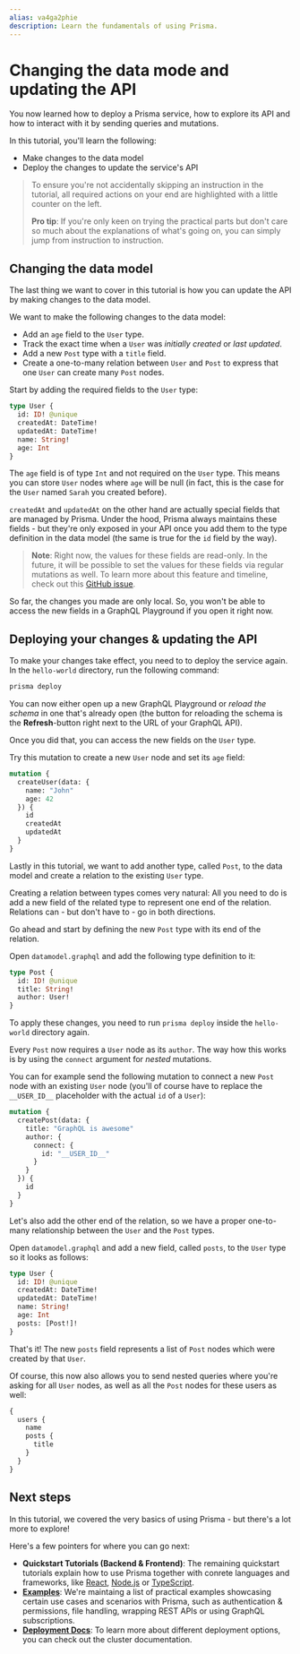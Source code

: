 ```yaml
---
alias: va4ga2phie
description: Learn the fundamentals of using Prisma.
---
```


# Changing the data mode and updating the API

You now learned how to deploy a Prisma service, how to explore its API and how to interact with it by sending queries and mutations.

In this tutorial, you'll learn the following:

- Make changes to the data model
- Deploy the changes to update the service's API

> To ensure you're not accidentally skipping an instruction in the tutorial, all required actions on your end are highlighted with a little counter on the left.
>
> **Pro tip**: If you're only keen on trying the practical parts but don't care so much about the explanations of what's going on, you can simply jump from instruction to instruction.

## Changing the data model

The last thing we want to cover in this tutorial is how you can update the API by making changes to the data model.

We want to make the following changes to the data model:

- Add an `age` field to the `User` type.
- Track the exact time when a `User` was _initially created_ or _last updated_.
- Add a new `Post` type with a `title` field.
- Create a one-to-many relation between `User` and `Post` to express that one `User` can create many `Post` nodes.

<Instruction>

Start by adding the required fields to the `User` type:

```graphql
type User {
  id: ID! @unique
  createdAt: DateTime!
  updatedAt: DateTime!
  name: String!
  age: Int
}
```

</Instruction>

The `age` field is of type `Int` and not required on the `User` type. This means you can store `User` nodes where `age` will be null (in fact, this is the case for the `User` named `Sarah` you created before).

`createdAt` and `updatedAt` on the other hand are actually special fields that are managed by Prisma. Under the hood, Prisma always maintains these fields - but they're only exposed in your API once you add them to the type definition in the data model (the same is true for the `id` field by the way).

> **Note**: Right now, the values for these fields are read-only. In the future, it will be possible to set the values for these fields via regular mutations as well. To learn more about this feature and timeline, check out this [GitHub issue](https://github.com/graphcool/prisma/issues/1278).

So far, the changes you made are only local. So, you won't be able to access the new fields in a GraphQL Playground if you open it right now.

## Deploying your changes & updating the API

<Instruction>

To make your changes take effect, you need to to deploy the service again. In the `hello-world` directory, run the following command:

```sh
prisma deploy
```

</Instruction>

You can now either open up a new GraphQL Playground or _reload the schema_ in one that's already open (the button for reloading the schema is the **Refresh**-button right next to the URL of your GraphQL API).

Once you did that, you can access the new fields on the `User` type.

<Instruction>

Try this mutation to create a new `User` node and set its `age` field:

```graphql
mutation {
  createUser(data: {
    name: "John"
    age: 42
  }) {
    id
    createdAt
    updatedAt
  }
}
```

</Instruction>

Lastly in this tutorial, we want to add another type, called `Post`, to the data model and create a relation to the existing `User` type.

Creating a relation between types comes very natural: All you need to do is add a new field of the related type to represent one end of the relation. Relations can - but don't have to - go in both directions.

Go ahead and start by defining the new `Post` type with its end of the relation.

<Instruction>

Open `datamodel.graphql` and add the following type definition to it:

```graphql
type Post {
  id: ID! @unique
  title: String!
  author: User!
}
```

</Instruction>

<Instruction>

To apply these changes, you need to run `prisma deploy` inside the `hello-world` directory again.

</Instruction>

Every `Post` now requires a `User` node as its `author`. The way how this works is by using the `connect` argument for _nested_ mutations.

<Instruction>

You can for example send the following mutation to connect a new `Post` node with an existing `User` node (you'll of course have to replace the `__USER_ID__` placeholder with the actual `id` of a `User`):

```graphql
mutation {
  createPost(data: {
    title: "GraphQL is awesome"
    author: {
      connect: {
        id: "__USER_ID__"
      }
    }
  }) {
    id
  }
}
```

</Instruction>

Let's also add the other end of the relation, so we have a proper one-to-many relationship between the `User` and the `Post` types.

<Instruction>

Open `datamodel.graphql` and add a new field, called `posts`, to the `User` type so it looks as follows:

```graphql
type User {
  id: ID! @unique
  createdAt: DateTime!
  updatedAt: DateTime!
  name: String!
  age: Int
  posts: [Post!]!
}
```

</Instruction>

That's it! The new `posts` field represents a list of `Post` nodes which were created by that `User`.

<Instruction>

Of course, this now also allows you to send nested queries where you're asking for all `User` nodes, as well as all the `Post` nodes for these users as well:

```graphql
{
  users {
    name
    posts {
      title
    }
  }
}
```

</Instruction>

## Next steps

In this tutorial, we covered the very basics of using Prisma - but there's a lot more to explore!

Here's a few pointers for where you can go next:

- **Quickstart Tutorials (Backend & Frontend)**: The remaining quickstart tutorials explain how to use Prisma together with conrete languages and frameworks, like [React](!alias-tijghei9go), [Node.js](!alias-phe8vai1oo) or [TypeScript](!alias-rohd6ipoo4).
- [**Examples**](https://github.com/graphcool/Prisma/tree/master/examples): We're maintaing a list of practical examples showcasing certain use cases and scenarios with Prisma, such as authentication & permissions, file handling, wrapping REST APIs or using GraphQL subscriptions.
- [**Deployment Docs**](!alias-eu2ood0she): To learn more about different deployment options, you can check out the cluster documentation.
